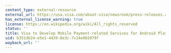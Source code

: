 ```yaml
---
content_type: external-resource
external_url: https://usa.visa.com/about-visa/newsroom/press-releases.releaseId.7801.html
has_external_license_warning: true
license: https://en.wikipedia.org/wiki/All_rights_reserved
status: ''
title: Visa to Develop Mobile Payment-related Services for Android Platform
uid: b351db24-e5e1-4439-8e3c-7c24e002079f
wayback_url: ''
---
```

